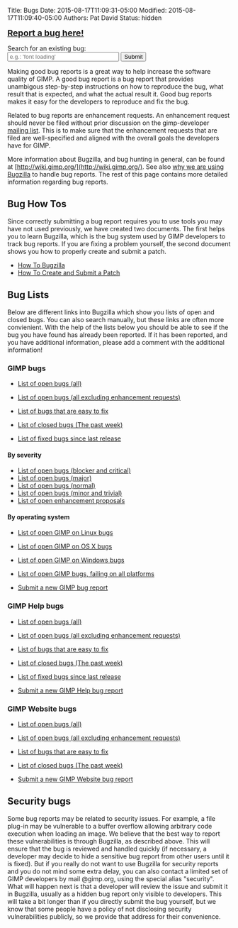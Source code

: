 Title: Bugs 
Date: 2015-08-17T11:09:31-05:00
Modified: 2015-08-17T11:09:40-05:00
Authors: Pat David
Status: hidden

<a href="https://bugzilla.gnome.org/enter_bug.cgi?product=GIMP" title="Report a bug for GIMP!"
style="
    font-weight: bold;
    font-size: 1.2rem;
">
Report a bug here!
</a>

<form action="https://bugzilla.gnome.org/buglist.cgi">
<input type="hidden" name="short_desc_type" value="allwordssubstr" />
<input type="hidden" name="query_format" value="advanced" />
<input type="hidden" name="product" value="GIMP" />
<input type="hidden" name="list_id" value="91665"/>
<label>Search for an existing bug:<br/>
<input type="text" name="short_desc" placeholder="e.g.: 'font loading'" style='width: 50%; padding-left: 0.2rem;' /></label>
<input type="submit" value="Submit"/>
</form>

Making good bug reports is a great way to help increase the software quality of GIMP. A good bug report is a bug report that provides unambigous step-by-step instructions on how to reproduce the bug, what result that is expected, and what the actual result it. Good bug reports makes it easy for the developers to reproduce and fix the bug.

Related to bug reports are enhancement requests. An enhancement request should never be filed without prior discussion on the gimp-developer [mailing list](/mail_lists.html). This is to make sure that the enhancement requests that are filed are well-specified and aligned with the overall goals the developers have for GIMP.

More information about Bugzilla, and bug hunting in general, can be found at [http://wiki.gimp.org/](http://wiki.gimp.org/). See also [why we are using Bugzilla](why_bugzilla.html) to handle bug reports. The rest of this page contains more detailed information regarding bug reports.

## Bug How Tos

Since correctly submitting a bug report requires you to use tools you may have not used previously, we have created two documents. The first helps you to learn Bugzilla, which is the bug system used by GIMP developers to track bug reports. If you are fixing a problem yourself, the second document shows you how to properly create and submit a patch.

*   [How To Bugzilla](/bugs/howtos/bugzilla.html)
*   [How To Create and Submit a Patch](/bugs/howtos/submit-patch.html)

## Bug Lists

Below are different links into Bugzilla which show you lists of open and closed bugs. You can also search manually, but these links are often more convienient. With the help of the lists below you should be able to see if the bug you have found has already been reported. If it has been reported, and you have additional information, please add a comment with the additional information!

### GIMP bugs

*   [List of open bugs (all)](https://bugzilla.gnome.org/buglist.cgi?product=GIMP&bug_status=NEW&bug_status=ASSIGNED&bug_status=REOPENED)
*   [List of open bugs (all excluding enhancement requests)](https://bugzilla.gnome.org/buglist.cgi?product=GIMP&bug_status=UNCONFIRMED&bug_status=NEW&bug_status=ASSIGNED&bug_status=REOPENED&bug_severity=blocker&bug_severity=critical&bug_severity=major&bug_severity=normal&bug_severity=minor&bug_severity=trivial)

*   [List of bugs that are easy to fix](https://bugzilla.gnome.org/buglist.cgi?product=GIMP&bug_status=NEW&bug_status=ASSIGNED&bug_status=REOPENED&bug_status=UNCONFIRMED&bug_status=NEEDINFO&keywords=newcomers)

*   [List of closed bugs (The past week)](https://bugzilla.gnome.org/buglist.cgi?product=GIMP&bug_status=RESOLVED&bug_status=CLOSED&changedin=7)
*   [List of fixed bugs since last release](https://bugzilla.gnome.org/buglist.cgi?chfieldto=Now;query_format=advanced;order=Importance;chfieldfrom=2013-11-28;bug_status=RESOLVED;resolution=FIXED;product=GIMP;classification=Other)

#### By severity

*   [List of open bugs (blocker and critical)](https://bugzilla.gnome.org/buglist.cgi?product=GIMP&bug_status=UNCONFIRMED&bug_status=NEW&bug_status=ASSIGNED&bug_status=REOPENED&bug_severity=blocker&bug_severity=critical)
*   [List of open bugs (major)](https://bugzilla.gnome.org/buglist.cgi?product=GIMP&bug_status=UNCONFIRMED&bug_status=NEW&bug_status=ASSIGNED&bug_status=REOPENED&bug_severity=major)
*   [List of open bugs (normal)](https://bugzilla.gnome.org/buglist.cgi?product=GIMP&bug_status=UNCONFIRMED&bug_status=NEW&bug_status=ASSIGNED&bug_status=REOPENED&bug_severity=normal)
*   [List of open bugs (minor and trivial)](https://bugzilla.gnome.org/buglist.cgi?product=GIMP&bug_status=UNCONFIRMED&bug_status=NEW&bug_status=ASSIGNED&bug_status=REOPENED&bug_severity=minor&bug_severity=trivial)
*   [List of open enhancement proposals](https://bugzilla.gnome.org/buglist.cgi?product=GIMP&bug_status=NEW&bug_status=ASSIGNED&bug_status=REOPENED&bug_status=UNCONFIRMED&bug_status=NEEDINFO&bug_severity=enhancement)

#### By operating system

*   [List of open GIMP on Linux bugs](https://bugzilla.gnome.org/buglist.cgi?order=Importance;classification=Other;op_sys=Linux;query_format=advanced;bug_status=UNCONFIRMED;bug_status=NEW;bug_status=ASSIGNED;bug_status=REOPENED;bug_status=NEEDINFO;product=GIMP)
*   [List of open GIMP on OS X bugs](https://bugzilla.gnome.org/buglist.cgi?order=Importance&classification=Other&op_sys=Mac%20OS&query_format=advanced&bug_status=UNCONFIRMED&bug_status=NEW&bug_status=ASSIGNED&bug_status=REOPENED&bug_status=NEEDINFO&product=GIMP)
*   [List of open GIMP on Windows bugs](https://bugzilla.gnome.org/buglist.cgi?order=Importance;classification=Other;op_sys=Windows;query_format=advanced;bug_status=UNCONFIRMED;bug_status=NEW;bug_status=ASSIGNED;bug_status=REOPENED;bug_status=NEEDINFO;product=GIMP)
*   [List of open GIMP bugs, failing on all platforms](https://bugzilla.gnome.org/buglist.cgi?order=Importance;classification=Other;op_sys=All;query_format=advanced;bug_status=UNCONFIRMED;bug_status=NEW;bug_status=ASSIGNED;bug_status=REOPENED;bug_status=NEEDINFO;product=GIMP)

*   [Submit a new GIMP bug report](https://bugzilla.gnome.org/enter_bug.cgi?product=GIMP)

### GIMP Help bugs

*   [List of open bugs (all)](https://bugzilla.gnome.org/buglist.cgi?product=GIMP-manual&bug_status=NEW&bug_status=ASSIGNED&bug_status=REOPENED)
*   [List of open bugs (all excluding enhancement requests)](https://bugzilla.gnome.org/buglist.cgi?product=GIMP-manual&bug_status=UNCONFIRMED&bug_status=NEW&bug_status=ASSIGNED&bug_status=REOPENED&bug_severity=blocker&bug_severity=critical&bug_severity=major&bug_severity=normal&bug_severity=minor&bug_severity=trivial)

*   [List of bugs that are easy to fix](https://bugzilla.gnome.org/buglist.cgi?product=GIMP-manual&bug_status=NEW&bug_status=ASSIGNED&bug_status=REOPENED&bug_status=UNCONFIRMED&bug_status=NEEDINFO&keywords=newcomers)

*   [List of closed bugs (The past week)](https://bugzilla.gnome.org/buglist.cgi?product=GIMP-manual&bug_status=RESOLVED&bug_status=CLOSED&changedin=7)
*   [List of fixed bugs since last release](https://bugzilla.gnome.org/buglist.cgi?chfieldto=Now;query_format=advanced;order=Importance;chfieldfrom=2013-11-28;bug_status=RESOLVED;resolution=FIXED;product=GIMP-manual;classification=Other)

*   [Submit a new GIMP Help bug report](https://bugzilla.gnome.org/enter_bug.cgi?product=GIMP-manual)

### GIMP Website bugs

*   [List of open bugs (all)](https://bugzilla.gnome.org/buglist.cgi?product=gimp-web&bug_status=NEW&bug_status=ASSIGNED&bug_status=REOPENED)
*   [List of open bugs (all excluding enhancement requests)](https://bugzilla.gnome.org/buglist.cgi?product=gimp-web&bug_status=UNCONFIRMED&bug_status=NEW&bug_status=ASSIGNED&bug_status=REOPENED&bug_severity=blocker&bug_severity=critical&bug_severity=major&bug_severity=normal&bug_severity=minor&bug_severity=trivial)

*   [List of bugs that are easy to fix](https://bugzilla.gnome.org/buglist.cgi?product=gimp-web&bug_status=NEW&bug_status=ASSIGNED&bug_status=REOPENED&bug_status=UNCONFIRMED&bug_status=NEEDINFO&keywords=newcomers)

*   [List of closed bugs (The past week)](https://bugzilla.gnome.org/buglist.cgi?product=gimp-web&bug_status=RESOLVED&bug_status=CLOSED&changedin=7)

*   [Submit a new GIMP Website bug report](https://bugzilla.gnome.org/enter_bug.cgi?product=gimp-web)

## Security bugs

Some bug reports may be related to security issues. For example, a file plug-in may be vulnerable to a buffer overflow allowing arbitrary code execution when loading an image. We believe that the best way to report these vulnerabilities is through Bugzilla, as described above. This will ensure that the bug is reviewed and handled quickly (if necessary, a developer may decide to hide a sensitive bug report from other users until it is fixed). But if you really do not want to use Bugzilla for security reports and you do not mind some extra delay, you can also contact a limited set of GIMP developers by mail @gimp.org, using the special alias "security". What will happen next is that a developer will review the issue and submit it in Bugzilla, usually as a hidden bug report only visible to developers. This will take a bit longer than if you directly submit the bug yourself, but we know that some people have a policy of not disclosing security vulnerabilities publicly, so we provide that address for their convenience.
